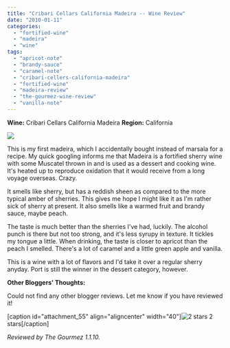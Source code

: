 ```yaml
---
title: "Cribari Cellars California Madeira -- Wine Review"
date: "2010-01-11"
categories: 
  - "fortified-wine"
  - "madeira"
  - "wine"
tags: 
  - "apricot-note"
  - "brandy-sauce"
  - "caramel-note"
  - "cribari-cellers-california-madeira"
  - "fortified-wine"
  - "madeira-review"
  - "the-gourmez-wine-review"
  - "vanilla-note"
---
```


**Wine:** Cribari Cellars California Madeira **Region:** California

![](http://www.rebeccagomezfarrell.com/gourmez/photos/cribarimadeira.JPG)

This is my first madeira, which I accidentally bought instead of marsala for a recipe. My quick googling informs me that Madeira is a fortified sherry wine with some Muscatel thrown in and is used as a dessert and cooking wine. It's heated up to reproduce oxidation that it would receive from a long voyage overseas. Crazy.

It smells like sherry, but has a reddish sheen as compared to the more typical amber of sherries. This gives me hope I might like it as I'm rather sick of sherry at present. It also smells like a warmed fruit and brandy sauce, maybe peach.

The taste is much better than the sherries I've had, luckily. The alcohol punch is there but not too strong, and it's less syrupy in texture. It tickles my tongue a little. When drinking, the taste is closer to apricot than the peach I smelled. There's a lot of caramel and a little green apple and vanilla.

This is a wine with a lot of flavors and I'd take it over a regular sherry anyday. Port is still the winner in the dessert category, however.

**Other Bloggers' Thoughts:**

Could not find any other blogger reviews. Let me know if you have reviewed it!

\[caption id="attachment\_55" align="aligncenter" width="40"\]![2 stars](http://www.rebeccagomezfarrell.com/wp-content/uploads/2009/02/rating_chicken11.gif "rating_chicken11") 2 stars\[/caption\]

_Reviewed by The Gourmez 1.1.10._

